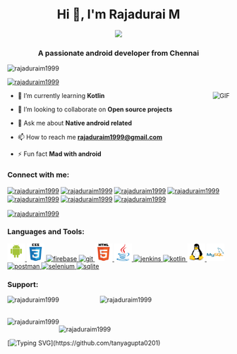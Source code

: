 <h1 align="center">Hi 👋, I'm Rajadurai M</h1>
<p align="center">
  <a href="https://github.com/DenverCoder1/readme-typing-svg"><img src="https://readme-typing-svg.herokuapp.com?lines=Android+Developer;Android%20Studio%20|%20Kotlin%20|%20Java;Android%20UI/UX%20Designer;Always%20learning%20new%20things&center=true&width=500&height=50"></a>
</p>
<h3 align="center">A passionate android developer from Chennai</h3>

<p align="left"> <img src="https://komarev.com/ghpvc/?username=rajaduraim1999&label=Profile%20views&color=0e75b6&style=flat" alt="rajaduraim1999" /> </p>

<p align="left"> <a href="https://twitter.com/rajaduraim1999" target="blank"><img src="https://img.shields.io/twitter/follow/rajaduraim1999?logo=twitter&style=for-the-badge" alt="rajaduraim1999" /></a> </p>

<img align="right" alt="GIF" height="160px" src="https://media.giphy.com/media/Ah3zHH7hvsSB2/giphy.gif" />

- 🌱 I’m currently learning **Kotlin**

- 👯 I’m looking to collaborate on **Open source projects**

- 💬 Ask me about **Native android related**

- 📫 How to reach me **rajaduraim1999@gmail.com**

- ⚡ Fun fact **Mad with android**

<h3 align="left">Connect with me:</h3>
<p align="left">
<a href="https://github.com/rajaduraim1999" target="blank"><img align="center" src="https://raw.githubusercontent.com/rahuldkjain/github-profile-readme-generator/master/src/images/icons/Social/github.svg" alt="rajaduraim1999" height="30" width="40" /></a>
<a href="https://twitter.com/rajaduraim1999" target="blank"><img align="center" src="https://raw.githubusercontent.com/rahuldkjain/github-profile-readme-generator/master/src/images/icons/Social/twitter.svg" alt="rajaduraim1999" height="30" width="40" /></a>
<a href="https://fb.com/rajaduraim1999" target="blank"><img align="center" src="https://raw.githubusercontent.com/rahuldkjain/github-profile-readme-generator/master/src/images/icons/Social/facebook.svg" alt="rajaduraim1999" height="30" width="40" /></a>
<a href="https://instagram.com/rajaduraim1999" target="blank"><img align="center" src="https://raw.githubusercontent.com/rahuldkjain/github-profile-readme-generator/master/src/images/icons/Social/instagram.svg" alt="rajaduraim1999" height="30" width="40" /></a>
<a href="https://linkedin.com/in/rajaduraim1999" target="blank"><img align="center" src="https://raw.githubusercontent.com/rahuldkjain/github-profile-readme-generator/master/src/images/icons/Social/linked-in-alt.svg" alt="rajaduraim1999" height="30" width="40" /></a>
<a href="https://dev.to/rajaduraim1999" target="blank"><img align="center" src="https://raw.githubusercontent.com/rahuldkjain/github-profile-readme-generator/master/src/images/icons/Social/devto.svg" alt="rajaduraim1999" height="30" width="40" /></a>
<a href="https://medium.com/rajaduraim1999" target="blank"><img align="center" src="https://raw.githubusercontent.com/rahuldkjain/github-profile-readme-generator/master/src/images/icons/Social/medium.svg" alt="rajaduraim1999" height="30" width="40" /></a>
</p>
<a href="https://stackoverflow.com/users/rajaduraim1999" target="blank"><img align="center" src="https://raw.githubusercontent.com/rahuldkjain/github-profile-readme-generator/master/src/images/icons/Social/stack-overflow.svg" alt="rajaduraim1999" height="30" width="40" /></a>

<h3 align="left">Languages and Tools:</h3>
<p align="left"> <a href="https://developer.android.com" target="_blank" rel="noreferrer"> <img src="https://raw.githubusercontent.com/devicons/devicon/master/icons/android/android-original-wordmark.svg" alt="android" width="40" height="40"/> </a> <a href="https://www.w3schools.com/css/" target="_blank" rel="noreferrer"> <img src="https://raw.githubusercontent.com/devicons/devicon/master/icons/css3/css3-original-wordmark.svg" alt="css3" width="40" height="40"/> </a> <a href="https://firebase.google.com/" target="_blank" rel="noreferrer"> <img src="https://www.vectorlogo.zone/logos/firebase/firebase-icon.svg" alt="firebase" width="40" height="40"/> </a> <a href="https://git-scm.com/" target="_blank" rel="noreferrer"> <img src="https://www.vectorlogo.zone/logos/git-scm/git-scm-icon.svg" alt="git" width="40" height="40"/> </a> <a href="https://www.w3.org/html/" target="_blank" rel="noreferrer"> <img src="https://raw.githubusercontent.com/devicons/devicon/master/icons/html5/html5-original-wordmark.svg" alt="html5" width="40" height="40"/> </a> <a href="https://www.java.com" target="_blank" rel="noreferrer"> <img src="https://raw.githubusercontent.com/devicons/devicon/master/icons/java/java-original.svg" alt="java" width="40" height="40"/> </a> <a href="https://www.jenkins.io" target="_blank" rel="noreferrer"> <img src="https://www.vectorlogo.zone/logos/jenkins/jenkins-icon.svg" alt="jenkins" width="40" height="40"/> </a> <a href="https://kotlinlang.org" target="_blank" rel="noreferrer"> <img src="https://www.vectorlogo.zone/logos/kotlinlang/kotlinlang-icon.svg" alt="kotlin" width="40" height="40"/> </a> <a href="https://www.linux.org/" target="_blank" rel="noreferrer"> <img src="https://raw.githubusercontent.com/devicons/devicon/master/icons/linux/linux-original.svg" alt="linux" width="40" height="40"/> </a> <a href="https://www.mysql.com/" target="_blank" rel="noreferrer"> <img src="https://raw.githubusercontent.com/devicons/devicon/master/icons/mysql/mysql-original-wordmark.svg" alt="mysql" width="40" height="40"/> </a> <a href="https://postman.com" target="_blank" rel="noreferrer"> <img src="https://www.vectorlogo.zone/logos/getpostman/getpostman-icon.svg" alt="postman" width="40" height="40"/> </a> <a href="https://www.selenium.dev" target="_blank" rel="noreferrer"> <img src="https://raw.githubusercontent.com/detain/svg-logos/780f25886640cef088af994181646db2f6b1a3f8/svg/selenium-logo.svg" alt="selenium" width="40" height="40"/> </a> <a href="https://www.sqlite.org/" target="_blank" rel="noreferrer"> <img src="https://www.vectorlogo.zone/logos/sqlite/sqlite-icon.svg" alt="sqlite" width="40" height="40"/> </a> </p>

<h3 align="left">Support:</h3>
<p><a href="https://www.buymeacoffee.com/rajaduraim1999"> <img align="left" src="https://cdn.buymeacoffee.com/buttons/v2/default-yellow.png" height="50" width="210" alt="rajaduraim1999" /></a><a href="https://ko-fi.com/rajaduraim1999"> <img align="left" src="https://cdn.ko-fi.com/cdn/kofi3.png?v=3" height="50" width="210" alt="rajaduraim1999" /></a></p><br><br>

<p><img align="left" src="https://github-readme-stats.vercel.app/api/top-langs?username=rajaduraim1999&show_icons=true&locale=en&layout=compact" alt="rajaduraim1999" /></p>

<p>&nbsp;<img align="center" src="https://github-readme-stats.vercel.app/api?username=rajaduraim1999&show_icons=true&locale=en" alt="rajaduraim1999" /></p>

[![Typing SVG](https://readme-typing-svg.herokuapp.com/?lines=Thanks+For+Visiting!!&center=true&color="FF0000")](https://github.com/tanyagupta0201)
